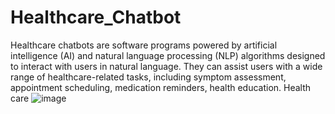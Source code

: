 # Healthcare_Chatbot
Healthcare chatbots are software programs powered by artificial intelligence (AI) and natural  language processing (NLP) algorithms designed to interact with users in natural language.  They can assist users with a wide range of healthcare-related tasks, including symptom  assessment, appointment scheduling, medication reminders, health education. Health care
![image](https://github.com/Wani-Chetan-999/Healthcare_Chatbot/assets/150382947/df0071c0-0aaa-40d3-b58d-df558352d720)
